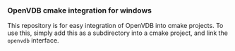 ### OpenVDB cmake integration for windows

This repository is for easy integration of OpenVDB into cmake projects. To use this, simply add this as a subdirectory into a cmake project, and link the `openvdb` interface.